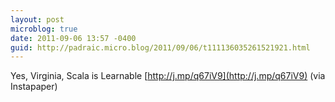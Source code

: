 ```yaml
---
layout: post
microblog: true
date: 2011-09-06 13:57 -0400
guid: http://padraic.micro.blog/2011/09/06/t111136035261521921.html
---
```

Yes, Virginia, Scala is Learnable [http://j.mp/q67iV9](http://j.mp/q67iV9) (via Instapaper)
